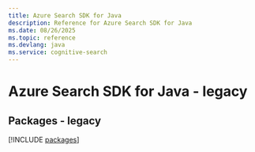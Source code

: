 ```yaml
---
title: Azure Search SDK for Java
description: Reference for Azure Search SDK for Java
ms.date: 08/26/2025
ms.topic: reference
ms.devlang: java
ms.service: cognitive-search
---
```

# Azure Search SDK for Java - legacy
## Packages - legacy
[!INCLUDE [packages](search-index.md)]